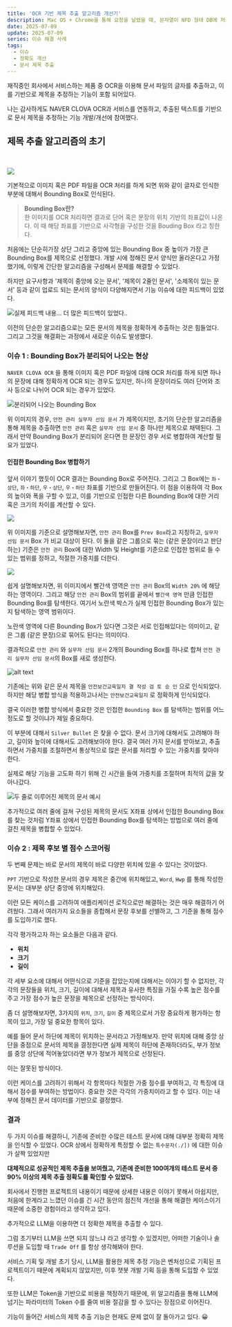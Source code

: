 ```yaml
---
title: 'OCR 기반 제목 추출 알고리즘 개선기'
description: Mac OS + Chrome을 통해 요청을 날렸을 때, 문자열이 NFD 형태 DB에 저장되는 이슈를 해결하는 과정을 이야기 합니다.
date: 2025-07-09
update: 2025-07-09
series: 이슈 해결 사례
tags:
  - 이슈
  - 정확도 개선
  - 문서 제목 추출
---
```


재직중인 회사에서 서비스하는 제품 중 OCR을 이용해 문서 파일의 글자를 추출하고, 이를 기반으로 제목을 추정하는 기능이 포함 되어있다.

나는 감사하게도 NAVER CLOVA OCR과 서비스를 연동하고, 추출된 텍스트를 기반으로 문서 제목을 추정하는 기능 개발/개선에 참여했다.

## 제목 추출 알고리즘의 초기
<br>

![](./1.png)

기본적으로 이미지 혹은 PDF 파일을 OCR 처리를 하게 되면 위와 같이 글자로 인식한 부분에 대해서 Bounding Box로 인식된다. 

> **Bounding Box란?** <br>
> 한 이미지를 OCR 처리하면 결과로 단어 혹은 문장의 위치 기반의 좌표값이 나온다. 이 때 해당 좌표를 기반으로 사각형을 구성한 것을 Bouding Box 라고 칭한다.

처음에는 단순히가장 상단 그리고 중앙에 있는 Bounding Box 중 높이가 가장 큰 Bounding Box를 제목으로 선정했다. 개발 시에 정해진 문서 양식만 올라온다고 가정했기에, 이렇게 간단한 알고리즘을 구성해서 문제를 해결할 수 있었다.

하지만 요구사항과 '제목이 중앙에 오는 문서', '제목이 2줄인 문서', '소제목이 있는 문서' 등과 같이 업로드 되는 문서의 양식이 다양해지면서 기능 이슈에 대한 피드백이 있었다.

![실제 피드백 내용... 더 많은 피드백이 있었다..](./3.png)


이전의 단순한 알고리즘으로는 모든 문서의 제목을 정확하게 추출하는 것은 힘들었다. 그리고 그것을 해결화는 과정에서 새로운 이슈도 발생했다.

### 이슈 1 : Bounding Box가 분리되어 나오는 현상

`NAVER CLOVA OCR` 을 통해 이미지 혹은 PDF 파일에 대해 OCR 처리를 하게 되면 하나의 문장에 대해 정확하게 OCR 되는 경우도 있지만, 하나의 문장이라도 여러 단어와 조사 등으로 나뉘어 OCR 되는 경우가 있었다. 

![분리되어 나오는 Bounding Box](./2.png)

위 이미지의 경우, `안전 관리 실무자 선임 문서` 가 제목이지만, 초기의 단순한 알고리즘을 통해 제목을 추출하면 `안전 관리` 혹은 `실무자 선임 문서` 중 하나만 제목으로 채택된다. 그래서 만약 Bounding Box가 분리되어 온다면 한 문장인 경우 서로 병합하여 계산할 필요가 있었다.

#### 인접한 Bounding Box 병합하기

앞서 이야기 했듯이 OCR 결과는 Bounding Box로 주어진다. 그리고 그 Box에는 `좌・상단`, `좌・하단`, `우・상단`, `우・하단` 좌표를 기반으로 만들어진다. 이 점을 이용하여 각 Box의 높이와 폭을 구할 수 있고, 이를 기반으로 인접한 다른 Bounding Box에 대한 거리 혹은 크기의 차이를 계산할 수 있다.

![](./2.png)

위 이미지를 기준으로 설명해보자면, `안전 관리` Box를 `Prev Box`라고 지칭하고, `실무자 선임 문서` Box 가 비교 대상이 된다. 이 둘을 같은 그룹으로 묶는 (같은 문장이라고 판단하는) 기준은 `안전 관리` Box에 대한 Width 및 Height를 기준으로 인접한 범위로 들 수 있는 범위를 정하고, 적절한 가중치를 더한다. 

![](./4.png)

쉽게 설명해보자면, 위 이미지에서 빨간색 영역은 `안전 관리` Box의 `Width 20%` 에 해당하는 영역이다. 그리고 해당 `안전 관리` Box의 범위를 끝에서 `빨간색 영역` 만큼 인접한 Bounding Box를 탐색한다. 여기서 노란색 박스가 실제 인접한 Bounding Box가 있는지 탐색하는 영역 범위이다. 

노란색 영역에 다른 Bounding Box가 있다면 그것은 서로 인접해있다는 의미이고, 같은 그룹 (같은 문장)으로 묶어도 된다는 의미이다.

결과적으로 `안전 관리` 와 `실무자 선임 문서` 2개의 Bounding Box를 하나로 합쳐 `안전 관리 실무자 선임 문서`의 Box를 새로 생성한다.

![alt text](./5.png)

기존에는 위와 같은 문서 제목을 `안전보건교육일지 결 작성 검 토 승 인` 으로 인식되었다. 하지만 해당 병합 방식을 적용하고나서는 `안전보건교육일지` 로 정확하게 인식되었다. 

결국 이러한 병합 방식에서 중요한 것은 인접한 `Bounding Box` 를 탐색하는 범위를 어느 정도로 할 것이냐가 제일 중요하다.

이 부분에 대해서 `Silver Bullet` 은 찾을 수 없다. 문서 크기에 대해서도 고려해야 하고, 길이와 높이에 대해서도 고려해보아야 한다. 결국 여러 가지 문서를 받아보고, 추출하면서 가중치를 조절하면서 통상적으로 많은 문서를 처리할 수 있는 가중치를 찾아야 한다.

실제로 해당 기능을 고도화 하기 위해 긴 시간을 들여 가중치를 조절하며 최적의 값을 찾아나갔다. 

![두 줄로 이루어진 제목의 문서 예시](./6.png)

추가적으로 여러 줄에 걸쳐 구성된 제목의 문서도 X좌표 상에서 인접한 Bounding Box를 찾는 것처럼 Y좌표 상에서 인접한 Bounding Box를 탐색하는 방법으로 여러 줄에 걸친 제목을 병합할 수 있었다.

### 이슈 2 : 제목 후보 별 점수 스코어링

두 번째 문제는 바로 문서의 제목이 바로 다양한 위치에 있을 수 있다는 것이었다. 

`PPT` 기반으로 작성한 문서의 경우 제목은 중간에 위치해있고, `Word`, `Hwp` 를 통해 작성한 문서는 대부분 상단 중앙에 위치해있다. 

이런 모든 케이스를 고려하여 애플리케이션 로직으로만 해결하는 것은 매우 해결하기 어려웠다. 그래서 여러가지 요소들을 종합해서 문장 후보를 선별하고, 그 기준을 통해 점수를 도입하기로 했다.

각각 평가하고자 하는 요소들은 다음과 같다.
- **위치**
- **크기**
- **길이**

각 세부 요소에 대해서 어떤식으로 기준을 잡았는지에 대해서는 이야기 할 수 없지만, 각각의 문장들을 위치, 크기, 길이에 대해서 제목과 유사한 특징을 가질 수록 높은 점수를 주고 가장 점수가 높은 문장을 제목으로 선정하는 방식이다.

좀 더 설명해보자면, 3가지의 `위치`, `크기`, `길이` 중 제목으로서 가장 중요하게 평가하는 항목이 있고, 가장 덜 중요한 항목이 있다. 

예를 들어 문서 하단에 제목이 위치하는 문서라고 가정해보자. 만약 위치에 대해 중앙 상단을 중점으로 문서의 제목을 결정한다면 실제 제목이 하단에 존재하더라도, 부가 정보를 중앙 상단에 적어놓았더라면 부가 정보가 제목으로 선정된다. 

이는 잘못된 방식이다. 

이런 케이스를 고려하기 위해서 각 항목마다 적절한 가중 점수를 부여하고, 각 특징에 대해서 점수를 부여하는 방법이다. 중요한 것은 각각의 가중치이라고 할 수 있다. 이는 내부에 정해진 문서 데이터를 기반으로 결정했다.

### 결과
두 가지 이슈를 해결하니, 기존에 준비한 수많은 테스트 문서에 대해 대부분 정확히 제목을 인식할 수 있었다. OCR 상에서 정확하게 특정할 수 없는 `특수문자(./])` 에 대한 이슈가 살짝 있었지만

**대체적으로 성공적인 제목 추출을 보여줬고, 기존에 준비한 100여개의 테스트 문서 중 90% 이상의 제목 추출 정확도를 확인할 수 있었다.**

회사에서 진행한 프로젝트의 내용이기 때문에 상세한 내용은 이야기 못해서 아쉽지만, 처음에 한계라고 느꼈던 이슈를 긴 시간 동안의 점진적 개선을 통해 해결한 케이스이기 때문에 소중한 경험이라고 생각하고 있다.

추가적으로 LLM을 이용하면 더 정확한 제목을 추출할 수 있다.

그럼 초기부터 LLM을 쓰면 되지 않느냐 라고 생각할 수 있겠지만, 어떠한 기술이나 솔루션을 도입할 때 `Trade Off` 를 항상 생각해봐야 한다. 

서비스 기획 및 개발 초기 당시, LLM을 활용한 제목 추정 기능은 벤처성으로 기획된 프로젝트이기 때문에 계획되지 않았지만, 이후 챗봇 개발 기획 등을 통해 도입할 수 있었다.

또한 LLM은 Token을 기반으로 비용을 책정하기 때문에, 위 알고리즘을 통해 LLM에 넘기는 파라미터의 Token 수를 줄여 비용 절감을 할 수 있다는 장점으로 이어진다. 

기능이 들어간 서비스의 제목 추출 기능은 현재도 문제 없이 잘 돌아가고 있다. 😀